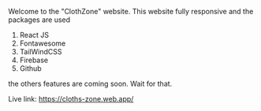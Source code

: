Welcome to the "ClothZone" website. This website fully responsive and the packages are used 

1) React JS 
2) Fontawesome 
3) TailWindCSS
4) Firebase
5) Github

the others features are coming soon. Wait for that.

Live link: https://cloths-zone.web.app/